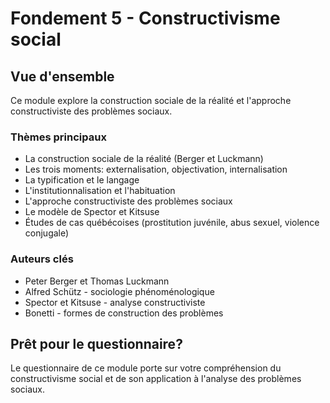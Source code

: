 # Fondement 5 - Constructivisme social

## Vue d'ensemble

Ce module explore la construction sociale de la réalité et l'approche constructiviste des problèmes sociaux.

### Thèmes principaux

- La construction sociale de la réalité (Berger et Luckmann)
- Les trois moments: externalisation, objectivation, internalisation
- La typification et le langage
- L'institutionnalisation et l'habituation
- L'approche constructiviste des problèmes sociaux
- Le modèle de Spector et Kitsuse
- Études de cas québécoises (prostitution juvénile, abus sexuel, violence conjugale)

### Auteurs clés

- Peter Berger et Thomas Luckmann
- Alfred Schütz - sociologie phénoménologique
- Spector et Kitsuse - analyse constructiviste
- Bonetti - formes de construction des problèmes

## Prêt pour le questionnaire?

Le questionnaire de ce module porte sur votre compréhension du constructivisme social et de son application à l'analyse des problèmes sociaux.
